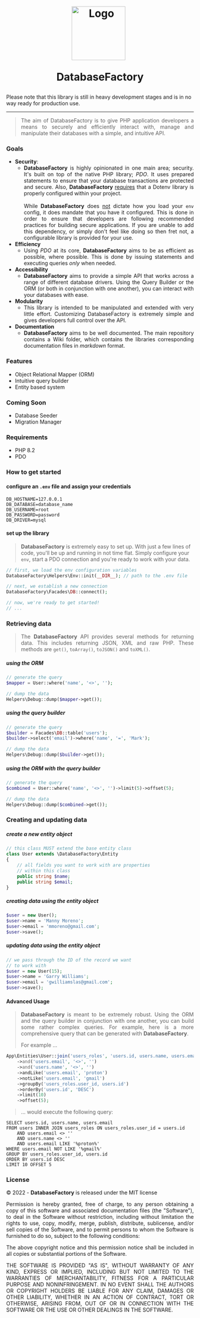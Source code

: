 <h1 style="text-align: center !important;"> 
<img src="https://www.svgrepo.com/show/224774/database.svg" alt="Logo" style="width: 9.0rem; margin-right: 0.5rem;"> 

DatabaseFactory
</h1>

Please note that this library is still in heavy development stages and is in no way ready for production use.
___

<div style="text-align: justify !important;">

> The aim of DatabaseFactory is to give PHP application developers a means
> to securely and efficiently interact with, manage and manipulate their databases with a simple,
> and intuitive API.

### Goals

- **Security**:
    - **DatabaseFactory** is highly opinionated in one main area; security. It's built on top of the native PHP
      library; _PDO_. It uses prepared statements to
      ensure that your database transactions are protected and secure. Also, **DatabaseFactory** <u>requires</u> that a
      Dotenv
      library is properly configured within your project.
      <br /> <br />
      While **DatabaseFactory** does <u>not</u> dictate how you load
      your `env` config, it does mandate that you have it configured. This is done in order to ensure that developers
      are following recommended practices for building secure applications.
      If you are unable to add this dependency, or simply don't feel like doing so
      then fret not, a configurable library is provided for your use.
- **Efficiency**
    - Using _PDO_ at its core, **DatabaseFactory** aims to be as efficient as possible, where possible. This is done by
      issuing statements and executing queries _only_ when needed.
- **Accessibility**
    - **DatabaseFactory** aims to provide a simple API that works across a range of different database drivers. Using
      the
      Query Builder or the ORM (or both in conjunction with one another), you can interact with your databases with
      ease.
- **Modularity**
    - This library is intended to be manipulated and extended with very little effort. Customizing DatabaseFactory is
      extremely simple and gives developers full control over the API.
- **Documentation**
    - **DatabaseFactory** aims to be well documented. The main repository contains a Wiki folder, which contains the
      libraries
      corresponding documentation files in _markdown_ format.

</div>

### Features

- Object Relational Mapper (ORM)
- Intuitive query builder
- Entity based system

### Coming Soon

- Database Seeder
- Migration Manager

### Requirements

- PHP 8.2
- PDO

### How to get started

#### configure an `.env` file and assign your credentials

```dotenv
DB_HOSTNAME=127.0.0.1
DB_DATABASE=database_name
DB_USERNAME=root
DB_PASSWORD=password
DB_DRIVER=mysql
```

#### set up the library

> **DatabaseFactory** is extremely easy to set up. With just a few lines of code, you'll
> be up and running in not time flat. Simply configure your `env`, start a PDO connection
> and you're ready to work with your data.

```php
// first, we load the env configuration variables
DatabaseFactory\Helpers\Env::init(__DIR__); // path to the .env file

// next, we establish a new connection
DatabaseFactory\Facades\DB::connect();

// now, we're ready to get started!
// ...
```

<div style="text-align: justify !important;">

### Retrieving data

> The **DatabaseFactory** API provides several methods for returning data. This includes returning JSON, XML and raw
> PHP.
> These methods are `get()`, `toArray()`, `toJSON()` and `toXML()`.

</div>

##### using the ORM

```php
// generate the query
$mapper = User::where('name', '<>', '');

// dump the data
Helpers\Debug::dump($mapper->get());
```

##### using the query builder

```php
// generate the query
$builder = Facades\DB::table('users');
$builder->select('email')->where('name', '=', 'Mark');

// dump the data
Helpers\Debug::dump($builder->get());
```

##### using the ORM _with_ the query builder

```php
// generate the query
$combined = User::where('name', '<>', '')->limit(5)->offset(5);

// dump the data
Helpers\Debug::dump($combined->get());
```

### Creating and updating data

##### create a new entity object

```php 
// this class MUST extend the base entity class
class User extends \DatabaseFactory\Entity 
{
    // all fields you want to work with are properties 
    // within this class
    public string $name; 
    public string $email; 
}
```

##### creating data using the entity object

```php
$user = new User();
$user->name = 'Manny Moreno';
$user->email = 'mmoreno@gmail.com';
$user->save();
```

##### updating data using the entity object

```php
// we pass through the ID of the record we want
// to work with
$user = new User(15);
$user->name = 'Garry Williams';
$user->email = 'gwilliamslas@gmail.com';
$user->save();
```

#### Advanced Usage

<div style="text-align: justify !important;">

> **DatabaseFactory** is meant to be extremely robust. Using the ORM and the query builder
> in conjunction with one another, you can build some rather complex queries. For example,
> here is a more comprehensive query that can be generated with **DatabaseFactory**.
>
> For example ...

</div>

```php
App\Entities\User::join('users_roles', 'users.id, users.name, users.email', ['users_roles.user_id', 'users.id'])
	->and('users.email', '<>', '')
	->and('users.name', '<>', '')
	->andLike('users.email', 'proton')
	->notLike('users.email', 'gmail')
	->groupBy('users_roles.user_id, users.id')
	->orderBy('users.id', 'DESC')
	->limit(10)
	->offset(5);
```

> ... would execute the following query:

```mysql
SELECT users.id, users.name, users.email
FROM users INNER JOIN users_roles ON users_roles.user_id = users.id
    AND users.email <> ''
    AND users.name <> ''
    AND users.email LIKE '%proton%'
WHERE users.email NOT LIKE '%gmail%'
GROUP BY users_roles.user_id, users.id
ORDER BY users.id DESC
LIMIT 10 OFFSET 5
```

### License

<div style="text-align: justify !important;">

&copy; 2022 - **DatabaseFactory** is released under the MIT license

Permission is hereby granted, free of charge, to any person obtaining a copy
of this software and associated documentation files (the "Software"), to deal
in the Software without restriction, including without limitation the rights
to use, copy, modify, merge, publish, distribute, sublicense, and/or sell
copies of the Software, and to permit persons to whom the Software is
furnished to do so, subject to the following conditions:

The above copyright notice and this permission notice shall be included in all
copies or substantial portions of the Software.

THE SOFTWARE IS PROVIDED "AS IS", WITHOUT WARRANTY OF ANY KIND, EXPRESS OR
IMPLIED, INCLUDING BUT NOT LIMITED TO THE WARRANTIES OF MERCHANTABILITY,
FITNESS FOR A PARTICULAR PURPOSE AND NONINFRINGEMENT. IN NO EVENT SHALL THE
AUTHORS OR COPYRIGHT HOLDERS BE LIABLE FOR ANY CLAIM, DAMAGES OR OTHER
LIABILITY, WHETHER IN AN ACTION OF CONTRACT, TORT OR OTHERWISE, ARISING FROM,
OUT OF OR IN CONNECTION WITH THE SOFTWARE OR THE USE OR OTHER DEALINGS IN THE
SOFTWARE.

</div>